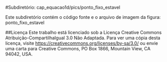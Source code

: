 #Subdiretório: cap_equacao1d/pics/ponto_fixo_estavel

Este subdiretório contém o código fonte e o arquivo de imagem da figura:
ponto_fixo_estavel

##Licença
Este trabalho está licenciado sob a Licença Creative Commons Atribuição-CompartilhaIgual 3.0 Não Adaptada. Para ver uma cópia desta licença, visite https://creativecommons.org/licenses/by-sa/3.0/ ou envie uma carta para Creative Commons, PO Box 1866, Mountain View, CA 94042, USA.
